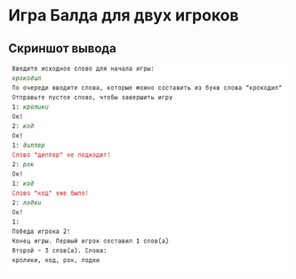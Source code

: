 # Игра Балда для двух игроков

## Скриншот вывода
![screenshot](https://github.com/k-allard/JavaSberITSchool/blob/develop/Balda/baldaTwoPlayers.png)
